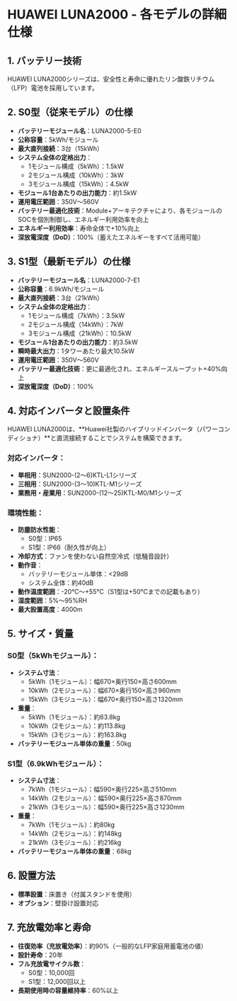 # HUAWEI LUNA2000 - 各モデルの詳細仕様

## 1. バッテリー技術

HUAWEI LUNA2000シリーズは、安全性と寿命に優れたリン酸鉄リチウム（LFP）電池を採用しています。

## 2. S0型（従来モデル）の仕様

- **バッテリーモジュール名**：LUNA2000-5-E0
- **公称容量**：5kWh/モジュール
- **最大直列接続**：3台（15kWh）
- **システム全体の定格出力**：
  - 1モジュール構成（5kWh）：1.5kW
  - 2モジュール構成（10kWh）：3kW
  - 3モジュール構成（15kWh）：4.5kW
- **モジュール1台あたりの出力能力**：約1.5kW
- **運用電圧範囲**：350V～560V
- **バッテリー最適化技術**：Module+アーキテクチャにより、各モジュールのSOCを個別制御し、エネルギー利用効率を向上
- **エネルギー利用効率**：寿命全体で+10%向上
- **深放電深度（DoD）**：100%（蓄えたエネルギーをすべて活用可能）

## 3. S1型（最新モデル）の仕様

- **バッテリーモジュール名**：LUNA2000-7-E1
- **公称容量**：6.9kWh/モジュール
- **最大直列接続**：3台（21kWh）
- **システム全体の定格出力**：
  - 1モジュール構成（7kWh）：3.5kW
  - 2モジュール構成（14kWh）：7kW
  - 3モジュール構成（21kWh）：10.5kW
- **モジュール1台あたりの出力能力**：約3.5kW
- **瞬時最大出力**：1タワーあたり最大10.5kW
- **運用電圧範囲**：350V～560V
- **バッテリー最適化技術**：更に最適化され、エネルギースループット+40%向上
- **深放電深度（DoD）**：100%

## 4. 対応インバータと設置条件

HUAWEI LUNA2000は、**Huawei社製のハイブリッドインバータ（パワーコンディショナ）**と直流接続することでシステムを構築できます。

### 対応インバータ：
- **単相用**：SUN2000-(2～6)KTL-L1シリーズ
- **三相用**：SUN2000-(3～10)KTL-M1シリーズ
- **業務用・産業用**：SUN2000-(12～25)KTL-M0/M1シリーズ

### 環境性能：
- **防塵防水性能**：
  - S0型：IP65
  - S1型：IP66（耐久性が向上）
- **冷却方式**：ファンを使わない自然空冷式（低騒音設計）
- **動作音**：
  - バッテリーモジュール単体：<29dB
  - システム全体：約40dB
- **動作温度範囲**：-20℃～+55℃（S1型は+50℃までの記載もあり）
- **湿度範囲**：5%～95%RH
- **最大設置高度**：4000m

## 5. サイズ・質量

### S0型（5kWhモジュール）：

- **システム寸法**：
  - 5kWh（1モジュール）：幅670×奥行150×高さ600mm
  - 10kWh（2モジュール）：幅670×奥行150×高さ960mm
  - 15kWh（3モジュール）：幅670×奥行150×高さ1320mm
- **重量**：
  - 5kWh（1モジュール）：約63.8kg
  - 10kWh（2モジュール）：約113.8kg
  - 15kWh（3モジュール）：約163.8kg
- **バッテリーモジュール単体の重量**：50kg

### S1型（6.9kWhモジュール）：

- **システム寸法**：
  - 7kWh（1モジュール）：幅590×奥行225×高さ510mm
  - 14kWh（2モジュール）：幅590×奥行225×高さ870mm
  - 21kWh（3モジュール）：幅590×奥行225×高さ1230mm
- **重量**：
  - 7kWh（1モジュール）：約80kg
  - 14kWh（2モジュール）：約148kg
  - 21kWh（3モジュール）：約216kg
- **バッテリーモジュール単体の重量**：68kg

## 6. 設置方法

- **標準設置**：床置き（付属スタンドを使用）
- **オプション**：壁掛け設置対応

## 7. 充放電効率と寿命

- **往復効率（充放電効率）**：約90%（一般的なLFP家庭用蓄電池の値）
- **設計寿命**：20年
- **フル充放電サイクル数**：
  - S0型：10,000回
  - S1型：12,000回以上
- **長期使用時の容量維持率**：60%以上 
